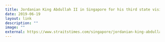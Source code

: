 ```yaml
---
title: Jordanian King Abdullah II in Singapore for his third state visit
date: 2019-06-19
layout: link
description: ""
image: ""
external: https://www.straitstimes.com/singapore/jordanian-king-abdullah-ii-in-singapore-for-his-third-state-visit
---
```

